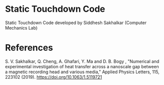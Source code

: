 # Static Touchdown Code
Static Touchdown Code developed by Siddhesh Sakhalkar (Computer Mechanics Lab)

# References
S. V. Sakhalkar, Q. Cheng, A. Ghafari, Y. Ma and D. B. Bogy , "Numerical and experimental investigation of heat transfer across a nanoscale gap between a magnetic recording head and various media," Applied Physics Letters, 115, 223102 (2019). https://doi.org/10.1063/1.5119721

